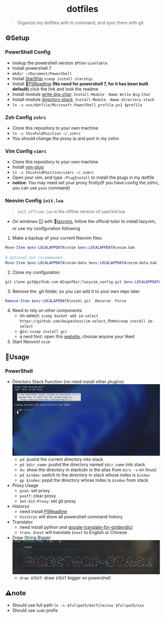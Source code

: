 <h1 align=center>
dotfiles
</h1>

> Organize my dotfiles with ln command; and sync them with git.

## :gear:Setup

### PowerShell Config

- lookup the powershell version `$PSVersionTable`
- Install powershell 7
- `mkdir ~/Document/PowerShell`
- Install [StarShip](https://github.com/starship/starship) `scoop install starship`
- Install :link:[PSReadline](https://github.com/PowerShell/PSReadLine) **(No need for powershell 7, for it has been built default)** click the link and look the readme
- Install module [write-big-char](https://github.com/ACupofAir/Write-Big-Char): `Install-Module -Name Write-Big-Char`
- Install module [directory-stack](https://github.com/ACupofAir/Directory-Stack): `Install-Module -Name directory-stack`
- `ln -s xxx/dotfile/Microsoft.PowerShell_profile.ps1 $profile`

### Zsh Config `zshrc`

- Clone this repository to your own machine
- `ln -s thisFoldPosition ~/.zshrc`
- You should change the proxy ip and port in my zshrc

### Vim Config `vimrc`

- Clone this repository to your own machine
- Install [vim-plug](https://github.com/junegunn/vim-plug)
- `ln -s thisFoldPosition/vimrc ~/.vimrc`
- Open your vim, and type `:PlugInstall` to install the plugs in my dotfile
- **notice:** You may need set your proxy firstly(If you have config the zshrc, you can use `pxon` command)

### Neovim Config `init.lua`

> `init_offline.lua` is the offline version of user/init.lua

- On windows :window: with :link:[lazyvim](https://www.lazyvim.org/), follow the official tutor to install lazyvim, or use my conifguration following

1. Make a backup of your current Neovim files:

```powershell
Move-Item $env:LOCALAPPDATA\nvim $env:LOCALAPPDATA\nvim.bak

# optional but recommended
Move-Item $env:LOCALAPPDATA\nvim-data $env:LOCALAPPDATA\nvim-data.bak
```

2. Clone my conifguration
```powershell
git clone git@github.com:ACupofAir/lazyvim_config.git $env:LOCALAPPDATA\nvim
```

3. Remove the .git folder, so you can add it to your own repo later

```powershell
Remove-Item $env:LOCALAPPDATA\nvim\.git -Recurse -Force
```

4. Need to rely on other components
      * im-select: `scoop bucket add im-select https://github.com/daipeihust/im-select`, then`scoop install im-select`
      * gcc: `scoop install gcc`
      * a nerd font: open this [website](https://www.nerdfonts.com/), choose anyone your liked
5. Start Neovim! `nvim`

## :toolbox:Usage

### PowerShell

- Directors Stack Function (no need install other plugins)
  ![dir_stack_demo](res/dir_stack_demo.gif)
  - `pd`: pushd the current directory into stack
  - `pd $dir_name`: pushd the directory named `$dir_name` into stack
  - `dv`: show the directory in stack(dv is the alias from `dirs -v` on linux)
  - `pd $index`: switch to the directory in stack whose index is `$index`
  - `pp $index`: popd the directory whose index is `$index` from stack
- Proxy Usage
  - `pxon`: set proxy
  - `pxoff`: clear proxy
  - `Set-Git-Proxy`: set git proxy
- Historys
  - need install [PSReadline](https://github.com/PowerShell/PSReadLine)
  - `historys` will show all powershell command history
- Translator
  - need install python and [google-translate-for-goldendict](https://github.com/xinebf/google-translate-for-goldendict)
  - `trans $text` will translate `$text` to English or Chinese
- Draw String Bigger
  ![](https://github.com/ACupofAir/Write-Big-Char/blob/main/res/2023-02-15-17-06-07.png?raw=true)
  - `draw $TEXT`: draw `$TEXT` bigger on powershell

## :warning:note

- Should use full path `ln -s $fullpath/dotfile/xxx $fullpath/xxx`
- Should use `sudo` prefix
